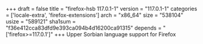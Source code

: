 +++
draft = false
title = "firefox-hsb 117.0.1-1"
version = "117.0.1-1"
categories = ['locale-extra', 'firefox-extensions']
arch = "x86_64"
size = "538104"
usize = "589121"
sha1sum = "f36e412cca83dfd9e393ca094b4d16200ca91315"
depends = "['firefox>=117.0.1']"
+++
Upper Sorbian language support for Firefox
